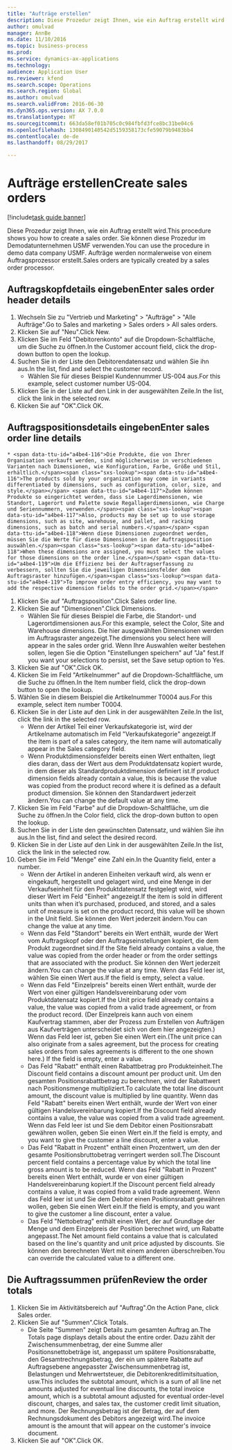 ```yaml
--- 
title: "Aufträge erstellen"
description: Diese Prozedur zeigt Ihnen, wie ein Auftrag erstellt wird.
author: omulvad
manager: AnnBe
ms.date: 11/10/2016
ms.topic: business-process
ms.prod: 
ms.service: dynamics-ax-applications
ms.technology: 
audience: Application User
ms.reviewer: kfend
ms.search.scope: Operations
ms.search.region: Global
ms.author: omulvad
ms.search.validFrom: 2016-06-30
ms.dyn365.ops.version: AX 7.0.0
ms.translationtype: HT
ms.sourcegitcommit: 663da58ef01b705c0c984fbfd3fce8bc31be04c6
ms.openlocfilehash: 1308490140542d5159358173cfe59079b9483bb4
ms.contentlocale: de-de
ms.lasthandoff: 08/29/2017

---
```

# <a name="create-sales-orders"></a><span data-ttu-id="a4be4-103">Aufträge erstellen</span><span class="sxs-lookup"><span data-stu-id="a4be4-103">Create sales orders</span></span>

[!include[task guide banner](../../includes/task-guide-banner.md)]

<span data-ttu-id="a4be4-104">Diese Prozedur zeigt Ihnen, wie ein Auftrag erstellt wird.</span><span class="sxs-lookup"><span data-stu-id="a4be4-104">This procedure shows you how to create a sales order.</span></span> <span data-ttu-id="a4be4-105">Sie können diese Prozedur im Demodatunternehmen USMF verwenden.</span><span class="sxs-lookup"><span data-stu-id="a4be4-105">You can use the procedure in demo data company USMF.</span></span> <span data-ttu-id="a4be4-106">Aufträge werden normalerweise von einem Auftragsprozessor erstellt.</span><span class="sxs-lookup"><span data-stu-id="a4be4-106">Sales orders are typically created by a sales order processor.</span></span> 




## <a name="enter-sales-order-header-details"></a><span data-ttu-id="a4be4-107">Auftragskopfdetails eingeben</span><span class="sxs-lookup"><span data-stu-id="a4be4-107">Enter sales order header details</span></span>
1. <span data-ttu-id="a4be4-108">Wechseln Sie zu "Vertrieb und Marketing" > "Aufträge" > "Alle Aufträge".</span><span class="sxs-lookup"><span data-stu-id="a4be4-108">Go to Sales and marketing > Sales orders > All sales orders.</span></span>
2. <span data-ttu-id="a4be4-109">Klicken Sie auf "Neu".</span><span class="sxs-lookup"><span data-stu-id="a4be4-109">Click New.</span></span>
3. <span data-ttu-id="a4be4-110">Klicken Sie im Feld "Debitorenkonto" auf die Dropdown-Schaltfläche, um die Suche zu öffnen.</span><span class="sxs-lookup"><span data-stu-id="a4be4-110">In the Customer account field, click the drop-down button to open the lookup.</span></span>
4. <span data-ttu-id="a4be4-111">Suchen Sie in der Liste den Debitorendatensatz und wählen Sie ihn aus.</span><span class="sxs-lookup"><span data-stu-id="a4be4-111">In the list, find and select the customer record.</span></span>
    * <span data-ttu-id="a4be4-112">Wählen Sie für dieses Beispiel Kundennummer US-004 aus.</span><span class="sxs-lookup"><span data-stu-id="a4be4-112">For this example, select customer number US-004.</span></span>  
5. <span data-ttu-id="a4be4-113">Klicken Sie in der Liste auf den Link in der ausgewählten Zeile.</span><span class="sxs-lookup"><span data-stu-id="a4be4-113">In the list, click the link in the selected row.</span></span>
6. <span data-ttu-id="a4be4-114">Klicken Sie auf "OK".</span><span class="sxs-lookup"><span data-stu-id="a4be4-114">Click OK.</span></span>

## <a name="enter-sales-order-line-details"></a><span data-ttu-id="a4be4-115">Auftragspositionsdetails eingeben</span><span class="sxs-lookup"><span data-stu-id="a4be4-115">Enter sales order line details</span></span>
    * <span data-ttu-id="a4be4-116">Die Produkte, die von Ihrer Organisation verkauft werden, sind möglicherweise in verschiedenen Varianten nach Dimensionen, wie Konfiguration, Farbe, Größe und Stil, erhältlich.</span><span class="sxs-lookup"><span data-stu-id="a4be4-116">The products sold by your organization may come in variants differentiated by dimensions, such as configuration, color, size, and style.</span></span> <span data-ttu-id="a4be4-117">Zudem können Produkte so eingerichtet werden, dass sie Lagerdimensionen, wie Standort, Lagerort und Palette sowie Regallagerdimensionen, wie Charge und Seriennummern, verwenden.</span><span class="sxs-lookup"><span data-stu-id="a4be4-117">Also, products may be set up to use storage dimensions, such as site, warehouse, and pallet, and racking dimensions, such as batch and serial numbers.</span></span> <span data-ttu-id="a4be4-118">Wenn diese Dimensionen zugeordnet werden, müssen Sie die Werte für diese Dimensionen in der Auftragsposition auswählen.</span><span class="sxs-lookup"><span data-stu-id="a4be4-118">When these dimensions are assigned, you must select the values for those dimensions on the order line.</span></span> <span data-ttu-id="a4be4-119">Um die Effizienz bei der Auftragserfassung zu verbessern, sollten Sie die jeweiligen Dimensionsfelder dem Auftragsraster hinzufügen.</span><span class="sxs-lookup"><span data-stu-id="a4be4-119">To improve order entry efficiency, you may want to add the respective dimension fields to the order grid.</span></span>  
1. <span data-ttu-id="a4be4-120">Klicken Sie auf "Auftragsposition".</span><span class="sxs-lookup"><span data-stu-id="a4be4-120">Click Sales order line.</span></span>
2. <span data-ttu-id="a4be4-121">Klicken Sie auf "Dimensionen".</span><span class="sxs-lookup"><span data-stu-id="a4be4-121">Click Dimensions.</span></span>
    * <span data-ttu-id="a4be4-122">Wählen Sie für dieses Beispiel die Farbe, die Standort- und Lagerortdimensionen aus.</span><span class="sxs-lookup"><span data-stu-id="a4be4-122">For this example, select the Color, Site and Warehouse dimensions.</span></span> <span data-ttu-id="a4be4-123">Die hier ausgewählten Dimensionen werden im Auftragsraster angezeigt.</span><span class="sxs-lookup"><span data-stu-id="a4be4-123">The dimensions you select here will appear in the sales order grid.</span></span> <span data-ttu-id="a4be4-124">Wenn Ihre Auswahlen weiter bestehen sollen, legen Sie die Option "Einstellungen speichern" auf "Ja" fest.</span><span class="sxs-lookup"><span data-stu-id="a4be4-124">If you want your selections to persist, set the Save setup option to Yes.</span></span>   
3. <span data-ttu-id="a4be4-125">Klicken Sie auf "OK".</span><span class="sxs-lookup"><span data-stu-id="a4be4-125">Click OK.</span></span>
4. <span data-ttu-id="a4be4-126">Klicken Sie im Feld "Artikelnummer" auf die Dropdown-Schaltfläche, um die Suche zu öffnen.</span><span class="sxs-lookup"><span data-stu-id="a4be4-126">In the Item number field, click the drop-down button to open the lookup.</span></span>
5. <span data-ttu-id="a4be4-127">Wählen Sie in diesem Beispiel die Artikelnummer T0004 aus.</span><span class="sxs-lookup"><span data-stu-id="a4be4-127">For this example, select item number T0004.</span></span>
6. <span data-ttu-id="a4be4-128">Klicken Sie in der Liste auf den Link in der ausgewählten Zeile.</span><span class="sxs-lookup"><span data-stu-id="a4be4-128">In the list, click the link in the selected row.</span></span>
    * <span data-ttu-id="a4be4-129">Wenn der Artikel Teil einer Verkaufskategorie ist, wird der Artikelname automatisch im Feld "Verkaufskategorie" angezeigt.</span><span class="sxs-lookup"><span data-stu-id="a4be4-129">If the item is part of a sales category, the item name will automatically appear in the Sales category field.</span></span>  
    * <span data-ttu-id="a4be4-130">Wenn Produktdimensionsfelder bereits einen Wert enthalten, liegt dies daran, dass der Wert aus dem Produktdatensatz kopiert wurde, in dem dieser als Standardproduktdimension definiert ist.</span><span class="sxs-lookup"><span data-stu-id="a4be4-130">If product dimension fields already contain a value, this is because the value was copied from the product record where it is defined as a default product dimension.</span></span> <span data-ttu-id="a4be4-131">Sie können den Standardwert jederzeit ändern.</span><span class="sxs-lookup"><span data-stu-id="a4be4-131">You can change the default value at any time.</span></span>   
7. <span data-ttu-id="a4be4-132">Klicken Sie im Feld "Farbe" auf die Dropdown-Schaltfläche, um die Suche zu öffnen.</span><span class="sxs-lookup"><span data-stu-id="a4be4-132">In the Color field, click the drop-down button to open the lookup.</span></span>
8. <span data-ttu-id="a4be4-133">Suchen Sie in der Liste den gewünschten Datensatz, und wählen Sie ihn aus.</span><span class="sxs-lookup"><span data-stu-id="a4be4-133">In the list, find and select the desired record.</span></span>
9. <span data-ttu-id="a4be4-134">Klicken Sie in der Liste auf den Link in der ausgewählten Zeile.</span><span class="sxs-lookup"><span data-stu-id="a4be4-134">In the list, click the link in the selected row.</span></span>
10. <span data-ttu-id="a4be4-135">Geben Sie im Feld "Menge" eine Zahl ein.</span><span class="sxs-lookup"><span data-stu-id="a4be4-135">In the Quantity field, enter a number.</span></span>
    * <span data-ttu-id="a4be4-136">Wenn der Artikel in anderen Einheiten verkauft wird, als wenn er eingekauft, hergestellt und gelagert wird, und eine Menge in der Verkaufseinheit für den Produktdatensatz festgelegt wird, wird dieser Wert im Feld "Einheit" angezeigt.</span><span class="sxs-lookup"><span data-stu-id="a4be4-136">If the item is sold in different units than when it’s purchased, produced, and stored, and a sales unit of measure is set on the product record, this value will be shown in the Unit field.</span></span> <span data-ttu-id="a4be4-137">Sie können den Wert jederzeit ändern.</span><span class="sxs-lookup"><span data-stu-id="a4be4-137">You can change the value at any time.</span></span>   
    * <span data-ttu-id="a4be4-138">Wenn das Feld "Standort" bereits ein Wert enthält, wurde der Wert vom Auftragskopf oder den Auftragseinstellungen kopiert, die dem Produkt zugeordnet sind.</span><span class="sxs-lookup"><span data-stu-id="a4be4-138">If the Site field already contains a value, the value was copied from the order header or from the order settings that are associated with the product.</span></span> <span data-ttu-id="a4be4-139">Sie können den Wert jederzeit ändern.</span><span class="sxs-lookup"><span data-stu-id="a4be4-139">You can change the value at any time.</span></span> <span data-ttu-id="a4be4-140">Wenn das Feld leer ist, wählen Sie einen Wert aus.</span><span class="sxs-lookup"><span data-stu-id="a4be4-140">If the field is empty, select a value.</span></span>   
    * <span data-ttu-id="a4be4-141">Wenn das Feld "Einzelpreis" bereits einen Wert enthält, wurde der Wert von einer gültigen Handelsvereinbarung oder vom Produktdatensatz kopiert.</span><span class="sxs-lookup"><span data-stu-id="a4be4-141">If the Unit price field already contains a value, the value was copied from a valid trade agreement, or from the product record.</span></span> <span data-ttu-id="a4be4-142">(Der Einzelpreis kann auch von einem Kaufvertrag stammen, aber der Prozess zum Erstellen von Aufträgen aus Kaufverträgen unterscheidet sich von dem hier angezeigten.) Wenn das Feld leer ist, geben Sie einen Wert ein.</span><span class="sxs-lookup"><span data-stu-id="a4be4-142">(The unit price can also originate from a sales agreement, but the process for creating sales orders from sales agreements is different to the one shown here.) If the field is empty, enter a value.</span></span>   
    * <span data-ttu-id="a4be4-143">Das Feld "Rabatt" enthält einen Rabattbetrag pro Produkteinheit.</span><span class="sxs-lookup"><span data-stu-id="a4be4-143">The Discount field contains a discount amount per product unit.</span></span> <span data-ttu-id="a4be4-144">Um den gesamten Positionsrabattbetrag zu berechnen, wird der Rabattwert nach Positionsmenge multipliziert.</span><span class="sxs-lookup"><span data-stu-id="a4be4-144">To calculate the total line discount amount, the discount value is multiplied by line quantity.</span></span>    <span data-ttu-id="a4be4-145">Wenn das Feld "Rabatt" bereits einen Wert enthält, wurde der Wert von einer gültigen Handelsvereinbarung kopiert.</span><span class="sxs-lookup"><span data-stu-id="a4be4-145">If the Discount field already contains a value, the value was copied from a valid trade agreement.</span></span> <span data-ttu-id="a4be4-146">Wenn das Feld leer ist und Sie dem Debitor einen Positionsrabatt gewähren wollen, geben Sie einen Wert ein.</span><span class="sxs-lookup"><span data-stu-id="a4be4-146">If the field is empty, and you want to give the customer a line discount, enter a value.</span></span>  
    * <span data-ttu-id="a4be4-147">Das Feld "Rabatt in Prozent" enthält einen Prozentwert, um den der gesamte Positionsbruttobetrag verringert werden soll.</span><span class="sxs-lookup"><span data-stu-id="a4be4-147">The Discount percent field contains a percentage value by which the total line gross amount is to be reduced.</span></span>  <span data-ttu-id="a4be4-148">Wenn das Feld "Rabatt in Prozent" bereits einen Wert enthält, wurde er von einer gültigen Handelsvereinbarung kopiert.</span><span class="sxs-lookup"><span data-stu-id="a4be4-148">If the Discount percent field already contains a value, it was copied from a valid trade agreement.</span></span> <span data-ttu-id="a4be4-149">Wenn das Feld leer ist und Sie dem Debitor einen Positionsrabatt gewähren wollen, geben Sie einen Wert ein.</span><span class="sxs-lookup"><span data-stu-id="a4be4-149">If the field is empty, and you want to give the customer a line discount, enter a value.</span></span>  
    * <span data-ttu-id="a4be4-150">Das Feld "Nettobetrag" enthält einen Wert, der auf Grundlage der Menge und dem Einzelpreis der Position berechnet wird, um Rabatte angepasst.</span><span class="sxs-lookup"><span data-stu-id="a4be4-150">The Net amount field contains a value that is calculated based on the line's quantity and unit price adjusted by discounts.</span></span>  <span data-ttu-id="a4be4-151">Sie können den berechneten Wert mit einem anderen überschreiben.</span><span class="sxs-lookup"><span data-stu-id="a4be4-151">You can override the calculated value to a different one.</span></span>  

## <a name="review-the-order-totals"></a><span data-ttu-id="a4be4-152">Die Auftragssummen prüfen</span><span class="sxs-lookup"><span data-stu-id="a4be4-152">Review the order totals</span></span>
1. <span data-ttu-id="a4be4-153">Klicken Sie im Aktivitätsbereich auf "Auftrag".</span><span class="sxs-lookup"><span data-stu-id="a4be4-153">On the Action Pane, click Sales order.</span></span>
2. <span data-ttu-id="a4be4-154">Klicken Sie auf "Summen".</span><span class="sxs-lookup"><span data-stu-id="a4be4-154">Click Totals.</span></span>
    * <span data-ttu-id="a4be4-155">Die Seite "Summen" zeigt Details zum gesamten Auftrag an.</span><span class="sxs-lookup"><span data-stu-id="a4be4-155">The Totals page displays details about the entire order.</span></span> <span data-ttu-id="a4be4-156">Dazu zählt der Zwischensummenbetrag, der eine Summe aller Positionsnettobeträge ist, angepasst um spätere Positionsrabatte, den Gesamtrechnungsbetrag, der ein um spätere Rabatte auf Auftragsebene angepasster Zwischensummenbetrag ist, Belastungen und Mehrwertsteuer, die Debitorenkreditlimitsituation, usw.</span><span class="sxs-lookup"><span data-stu-id="a4be4-156">This includes the subtotal amount, which is a sum of all line net amounts adjusted for eventual line discounts, the total invoice amount, which is a subtotal amount adjusted for eventual order-level discount, charges, and sales tax, the customer credit limit situation, and more.</span></span>  <span data-ttu-id="a4be4-157">Der Rechnungsbetrag ist der Betrag, der auf dem Rechnungsdokument des Debitors angezeigt wird.</span><span class="sxs-lookup"><span data-stu-id="a4be4-157">The invoice amount is the amount that will appear on the customer's invoice document.</span></span>  
3. <span data-ttu-id="a4be4-158">Klicken Sie auf "OK".</span><span class="sxs-lookup"><span data-stu-id="a4be4-158">Click OK.</span></span>


